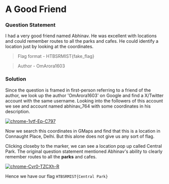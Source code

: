 # A Good Friend

### Question Statement
I had a very good friend named Abhinav. He was excellent with locations and could remember routes to all the parks and cafes. He could identify a location just by looking at the coordinates.

> Flag format - HTBSRMIST{fake_flag}

> Author - OmArora1603

### Solution
Since the question is framed in first-person referring to a friend of the author, we look up the author 'OmArora1603' on Google and find a X/Twitter account with the same username.
Looking into the followers of this account we see and account named abhinav_764 with some coordinates in his description.

<a href="https://imgbb.com/"><img src="https://i.ibb.co/smGQByJ/chrome-1vtf-Ep-C797.png" alt="chrome-1vtf-Ep-C797" border="0"></a>


Now we search this coordinates in GMaps and find that this is a location in Connaught Place, Delhi. But this alone does not give us any sort of flag.

Clicking closeby to the marker, we can see a location pop up called Central Park. The original question statement mentioned Abhinav's ability to clearly remember routes to all the **parks** and cafes.

<a href="https://imgbb.com/"><img src="https://i.ibb.co/8jpFB5V/chrome-Cvr0-TZCXh-R.png" alt="chrome-Cvr0-TZCXh-R" border="0"></a>

Hence we have our flag ```HTBSRMIST{Central Park}```
